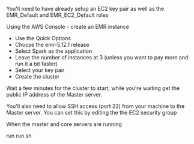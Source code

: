 



You'll need to have already setup an EC2 key pair as well as the EMR_Default and EMR_EC2_Default roles

Using the AWS Console - create an EMR instance
 - Use the Quick Options
 - Choose the emr-5.12.1 release
 - Select Spark as the application
 - Leave the number of instances at 3 (unless you want to pay more and run it a bit faster)
 - Select your key pair
 - Create the cluster

Wait a few minutes for the cluster to start, while you're waiting get the public IP address of the Master server.

You'll also need to allow SSH access (port 22) from your machine to the Master server. You can set this by editing the the EC2 security group

When the master and core servers are running

run run.sh
